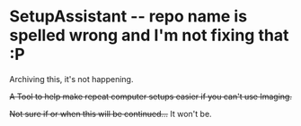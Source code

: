# SetupAssistant -- repo name is spelled wrong and I'm not fixing that :P

Archiving this, it's not happening.

<strike>A Tool to help make repeat computer setups easier if you can't use Imaging.</strike>

<strike>Not sure if or when this will be continued...</strike> It won't be.
